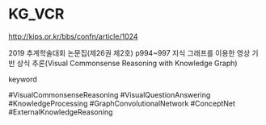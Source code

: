 # KG_VCR
http://kips.or.kr/bbs/confn/article/1024

2019 추계학술대회 논문집(제26권 제2호) p994~997
지식 그래프를 이용한 영상 기반 상식 추론(Visual Commonsense Reasoning with Knowledge Graph)


keyword

#VisualCommonsenseReasoning #VisualQuestionAnswering #KnowledgeProcessing #GraphConvolutionalNetwork #ConceptNet #ExternalKnowledgeReasoning